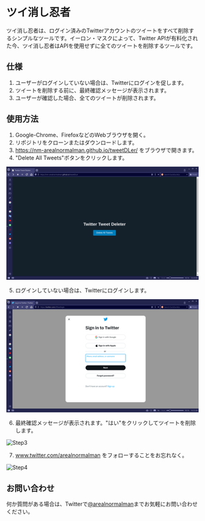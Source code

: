 # ツイ消し忍者

ツイ消し忍者は、ログイン済みのTwitterアカウントのツイートをすべて削除するシンプルなツールです。イーロン・マスクによって、Twitter APIが有料化された今、ツイ消し忍者はAPIを使用せずに全てのツイートを削除するツールです。

## 仕様
1. ユーザーがログインしていない場合は、Twitterにログインを促します。
2. ツイートを削除する前に、最終確認メッセージが表示されます。
3. ユーザーが確認した場合、全てのツイートが削除されます。

## 使用方法

1. Google-Chrome、FirefoxなどのWebブラウザを開く。
2. リポジトリをクローンまたはダウンロードします。
3. https://nm-arealnormalman.github.io/tweetDLer/ をブラウザで開きます。
4. "Delete All Tweets"ボタンをクリックします。

![Step1](./step1.png)

5. ログインしていない場合は、Twitterにログインします。

![Step2](./step2.png)

6. 最終確認メッセージが表示されます。"はい"をクリックしてツイートを削除します。

![Step3](./screenshots/step3.png)

7. www.twitter.com/arealnormalman をフォローすることをお忘れなく。

![Step4](./screenshots/step4.png)

## お問い合わせ

何か質問がある場合は、Twitterで[@arealnormalman](https://twitter.com/arealnormalman)までお気軽にお問い合わせください。
